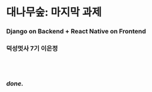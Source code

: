 # 대나무숲: 마지막 과제

### Django on Backend + React Native on Frontend

### 덕성멋사 7기 이은정


<br/>
<br/>

### <i>done.</i>
